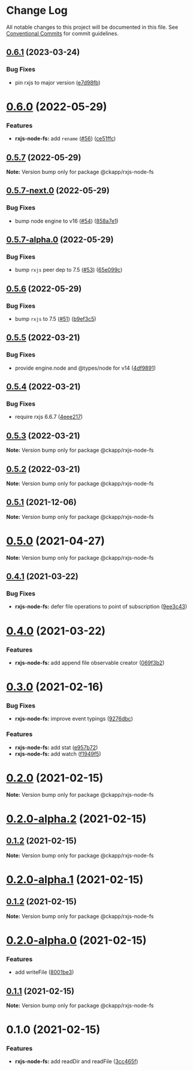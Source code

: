 # Change Log

All notable changes to this project will be documented in this file.
See [Conventional Commits](https://conventionalcommits.org) for commit guidelines.

## [0.6.1](https://github.com/ckapps/rxjs-node-js/compare/v0.6.0...v0.6.1) (2023-03-24)


### Bug Fixes

* pin rxjs to major version ([e7d98fb](https://github.com/ckapps/rxjs-node-js/commit/e7d98fb0af91aa249fff33dc00d0f4e4f7b0aa87))





# [0.6.0](https://github.com/ckapps/rxjs-node-js/compare/v0.5.7...v0.6.0) (2022-05-29)


### Features

* **rxjs-node-fs:** add `rename` ([#56](https://github.com/ckapps/rxjs-node-js/issues/56)) ([ce51ffc](https://github.com/ckapps/rxjs-node-js/commit/ce51ffc970e24cf1512b824d88aebcd79ce4a10d))





## [0.5.7](https://github.com/ckapps/rxjs-node-js/compare/v0.5.7-next.0...v0.5.7) (2022-05-29)

**Note:** Version bump only for package @ckapp/rxjs-node-fs





## [0.5.7-next.0](https://github.com/ckapps/rxjs-node-js/compare/v0.5.7-alpha.0...v0.5.7-next.0) (2022-05-29)


### Bug Fixes

* bump node engine to v16 ([#54](https://github.com/ckapps/rxjs-node-js/issues/54)) ([858a7e1](https://github.com/ckapps/rxjs-node-js/commit/858a7e10551796481ecd4df2f3a82fcf7ef9ad4d))





## [0.5.7-alpha.0](https://github.com/ckapps/rxjs-node-js/compare/v0.5.6...v0.5.7-alpha.0) (2022-05-29)


### Bug Fixes

* bump `rxjs` peer dep to 7.5 ([#53](https://github.com/ckapps/rxjs-node-js/issues/53)) ([65e099c](https://github.com/ckapps/rxjs-node-js/commit/65e099ca0ac782d7170af975b0bca65ec6cfddcc))





## [0.5.6](https://github.com/ckapps/rxjs-node-js/compare/v0.5.5...v0.5.6) (2022-05-29)


### Bug Fixes

* bump `rxjs` to 7.5 ([#51](https://github.com/ckapps/rxjs-node-js/issues/51)) ([b9ef3c5](https://github.com/ckapps/rxjs-node-js/commit/b9ef3c5173e856e277643bfad0621156f3ea0b58))





## [0.5.5](https://github.com/ckapps/rxjs-node-js/compare/v0.5.4...v0.5.5) (2022-03-21)


### Bug Fixes

* provide engine.node and @types/node for v14 ([4df9891](https://github.com/ckapps/rxjs-node-js/commit/4df9891a2ad9945803fd7d475b55a4b364ef6d0b))





## [0.5.4](https://github.com/ckapps/rxjs-node-js/compare/v0.5.3...v0.5.4) (2022-03-21)


### Bug Fixes

* require rxjs 6.6.7 ([4eee217](https://github.com/ckapps/rxjs-node-js/commit/4eee217051179bbf1c80ff3c86a302e1931451c9))





## [0.5.3](https://github.com/ckapps/rxjs-node-js/compare/v0.5.2...v0.5.3) (2022-03-21)

**Note:** Version bump only for package @ckapp/rxjs-node-fs





## [0.5.2](https://github.com/ckapps/rxjs-node-js/compare/v0.5.1...v0.5.2) (2022-03-21)

**Note:** Version bump only for package @ckapp/rxjs-node-fs





## [0.5.1](https://github.com/ckapps/rxjs-node-js/compare/v0.5.0...v0.5.1) (2021-12-06)

**Note:** Version bump only for package @ckapp/rxjs-node-fs





# [0.5.0](https://github.com/ckapps/rxjs-node-js/compare/v0.4.1...v0.5.0) (2021-04-27)

**Note:** Version bump only for package @ckapp/rxjs-node-fs





## [0.4.1](https://github.com/ckapps/rxjs-node-js/compare/v0.4.0...v0.4.1) (2021-03-22)


### Bug Fixes

* **rxjs-node-fs:** defer file operations to point of subscription ([9ee3c43](https://github.com/ckapps/rxjs-node-js/commit/9ee3c43277decd3cf7eed00ae2b30b508b6d1c69))





# [0.4.0](https://github.com/ckapps/rxjs-node-js/compare/v0.3.0...v0.4.0) (2021-03-22)


### Features

* **rxjs-node-fs:** add append file observable creator ([069f3b2](https://github.com/ckapps/rxjs-node-js/commit/069f3b2a42c3dca602853b455d0d7f59dcfced72))





# [0.3.0](https://github.com/ckapps/rxjs-node-js/compare/v0.2.0...v0.3.0) (2021-02-16)


### Bug Fixes

* **rxjs-node-fs:** improve event typings ([9276dbc](https://github.com/ckapps/rxjs-node-js/commit/9276dbce29b27768d3d2423fdb0a66b8cc83e7fc))


### Features

* **rxjs-node-fs:** add stat ([e957b72](https://github.com/ckapps/rxjs-node-js/commit/e957b72dbbbbc077168f41de589062d45cc67e62))
* **rxjs-node-fs:** add watch ([f1949f5](https://github.com/ckapps/rxjs-node-js/commit/f1949f566f4e53a7d431377294dd3396fb01522a))





# [0.2.0](https://github.com/ckapps/rxjs-node-js/compare/v0.2.0-alpha.2...v0.2.0) (2021-02-15)

**Note:** Version bump only for package @ckapp/rxjs-node-fs





# [0.2.0-alpha.2](https://github.com/ckapps/rxjs-node-js/compare/v0.2.0-alpha.1...v0.2.0-alpha.2) (2021-02-15)



## [0.1.2](https://github.com/ckapps/rxjs-node-js/compare/v0.1.1...v0.1.2) (2021-02-15)

**Note:** Version bump only for package @ckapp/rxjs-node-fs





# [0.2.0-alpha.1](https://github.com/ckapps/rxjs-node-js/compare/v0.2.0-alpha.0...v0.2.0-alpha.1) (2021-02-15)

## [0.1.2](https://github.com/ckapps/rxjs-node-js/compare/v0.1.1...v0.1.2) (2021-02-15)

**Note:** Version bump only for package @ckapp/rxjs-node-fs

# [0.2.0-alpha.0](https://github.com/ckapps/rxjs-node-js/compare/v0.1.1...v0.2.0-alpha.0) (2021-02-15)

### Features

- add writeFile ([8001be3](https://github.com/ckapps/rxjs-node-js/commit/8001be3d064071cbb64b8d5757218041ed2633bd))

## [0.1.1](https://github.com/ckapps/rxjs-node-js/compare/v0.1.0...v0.1.1) (2021-02-15)

**Note:** Version bump only for package @ckapp/rxjs-node-fs

# 0.1.0 (2021-02-15)

### Features

- **rxjs-node-fs:** add readDir and readFile ([3cc465f](https://github.com/ckapps/rxjs-node-js/commit/3cc465fb7216f8c8c8ddcf27d4e71e1c744de05f))

